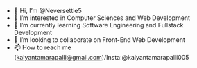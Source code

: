 - 👋 Hi, I’m @Neversettle5
- 👀 I’m interested in Computer Sciences and Web Development
- 🌱 I’m currently learning Software Engineering and Fullstack Development
- 💞️ I’m looking to collaborate on Front-End Web Development
- 📫 How to reach me (kalyantamarapalli@gmail.com)/Insta:@kalyantamarapalli005

<!---
Neversettle5/Neversettle5 is a ✨ special ✨ repository because its `README.md` (this file) appears on your GitHub profile.
You can click the Preview link to take a look at your changes.
--->
